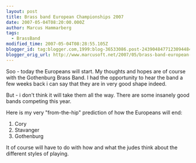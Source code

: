 ```yaml
---
layout: post
title: Brass band European Championships 2007
date: 2007-05-04T08:20:00.000Z
author: Marcus Hammarberg
tags:
  - BrassBand
modified_time: 2007-05-04T08:28:55.105Z
blogger_id: tag:blogger.com,1999:blog-36533086.post-2439048477123094484
blogger_orig_url: http://www.marcusoft.net/2007/05/brass-band-european-championships-2007.html
---
```


Soo -
today the Europeans will start. My thoughts and hopes are of course with
the Gothenburg Brass Band. I had the
opportunity to hear the band a
few weeks back i can say that they are in very good shape indeed.

But - i don't think it will take them all the way. There are some
insanely good bands competing this year.

Here is my very "from-the-hip" prediction of how the Europeans will
end:

1.  Cory
2.  Stavanger
3.  Gothenburg

It of course will have to do with how and what the judes think about the
different styles of playing.
